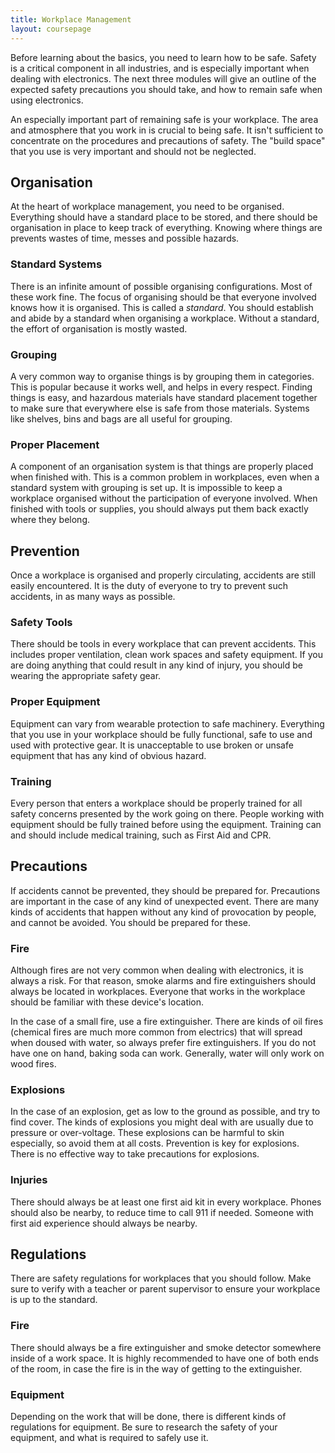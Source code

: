 ```yaml
---
title: Workplace Management
layout: coursepage
---
```


Before learning about the basics, you need to learn how to be safe. Safety is a critical component in all industries, and is especially important when dealing with electronics. 
The next three modules will give an outline of the expected safety precautions you should take, and how to remain safe when using electronics.

An especially important part of remaining safe is your workplace. The area and atmosphere that you work in is crucial to being safe. It isn't sufficient to concentrate on the procedures and precautions of safety. The "build space" that you use is very important and should not be neglected.

## Organisation
At the heart of workplace management, you need to be organised. Everything should have a standard place to be stored, and there should be organisation in place to keep track of everything. Knowing where things are prevents wastes of time, messes and possible hazards.

### Standard Systems
There is an infinite amount of possible organising configurations. Most of these work fine. The focus of organising should be that everyone involved knows how it is organised. This is called a *standard*. You should establish and abide by a standard when organising a workplace. Without a standard, the effort of organisation is mostly wasted.

### Grouping
A very common way to organise things is by grouping them in categories. This is popular because it works well, and helps in every respect. Finding things is easy, and hazardous materials have standard placement together to make sure that everywhere else is safe from those materials. Systems like shelves, bins and bags are all useful for grouping.

### Proper Placement
A component of an organisation system is that things are properly placed when finished with. This is a common problem in workplaces, even when a standard system with grouping is set up. It is impossible to keep a workplace organised without the participation of everyone involved. When finished with tools or supplies, you should always put them back exactly where they belong.

## Prevention
Once a workplace is organised and properly circulating, accidents are still easily encountered. It is the duty of everyone to try to prevent such accidents, in as many ways as possible.

### Safety Tools
There should be tools in every workplace that can prevent accidents. This includes proper ventilation, clean work spaces and safety equipment. If you are doing anything that could result in any kind of injury, you should be wearing the appropriate safety gear.

### Proper Equipment
Equipment can vary from wearable protection to safe machinery. Everything that you use in your workplace should be fully functional, safe to use and used with protective gear. It is unacceptable to use broken or unsafe equipment that has any kind of obvious hazard.

### Training
Every person that enters a workplace should be properly trained for all safety concerns presented by the work going on there. People working with equipment should be fully trained before using the equipment. Training can and should include medical training, such as First Aid and CPR.

## Precautions
If accidents cannot be prevented, they should be prepared for. Precautions are important in the case of any kind of unexpected event. There are many kinds of accidents that happen without any kind of provocation by people, and cannot be avoided. You should be prepared for these.

### Fire
Although fires are not very common when dealing with electronics, it is always a risk. For that reason, smoke alarms and fire extinguishers should always be located in workplaces. Everyone that works in the workplace should be familiar with these device's location.

In the case of a small fire, use a fire extinguisher. There are kinds of oil fires (chemical fires are much more common from electrics) that will spread when doused with water, so always prefer fire extinguishers. If you do not have one on hand, baking soda can work. Generally, water will only work on wood fires.

### Explosions
In the case of an explosion, get as low to the ground as possible, and try to find cover. The kinds of explosions you might deal with are usually due to pressure or over-voltage. These explosions can be harmful to skin especially, so avoid them at all costs. Prevention is key for explosions. There is no effective way to take precautions for explosions.

### Injuries
There should always be at least one first aid kit in every workplace. Phones should also be nearby, to reduce time to call 911 if needed. Someone with first aid experience should always be nearby.

## Regulations
There are safety regulations for workplaces that you should follow. Make sure to verify with a teacher or parent supervisor to ensure your workplace is up to the standard.

### Fire
There should always be a fire extinguisher and smoke detector somewhere inside of a work space. It is highly recommended to have one of both ends of the room, in case the fire is in the way of getting to the extinguisher.

### Equipment
Depending on the work that will be done, there is different kinds of regulations for equipment. Be sure to research the safety of your equipment, and what is required to safely use it.
